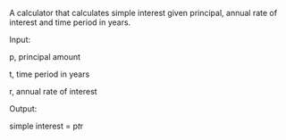 A calculator that calculates simple interest given principal, annual rate of interest and time period in years.

Input:

   p, principal amount
   
   t, time period in years
   
   r, annual rate of interest

Output:
   
   simple interest = p*t*r

